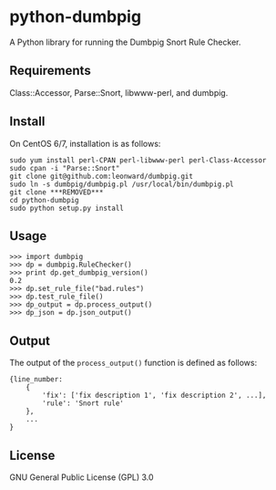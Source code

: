 python-dumbpig
==============
A Python library for running the Dumbpig Snort Rule Checker.

Requirements
------------
Class::Accessor, Parse::Snort, libwww-perl, and dumbpig.

Install
-------
On CentOS 6/7, installation is as follows:

```
sudo yum install perl-CPAN perl-libwww-perl perl-Class-Accessor
sudo cpan -i "Parse::Snort"
git clone git@github.com:leonward/dumbpig.git
sudo ln -s dumbpig/dumbpig.pl /usr/local/bin/dumbpig.pl
git clone ***REMOVED***
cd python-dumbpig
sudo python setup.py install
```

Usage
-----
```
>>> import dumbpig
>>> dp = dumbpig.RuleChecker()
>>> print dp.get_dumbpig_version()
0.2
>>> dp.set_rule_file("bad.rules")
>>> dp.test_rule_file()
>>> dp_output = dp.process_output()
>>> dp_json = dp.json_output()
```

Output
------
The output of the `process_output()` function is defined as follows:

```
{line_number:
    {
        'fix': ['fix description 1', 'fix description 2', ...],
        'rule': 'Snort rule'
    },
    ...
}
```

License
-------
GNU General Public License (GPL) 3.0